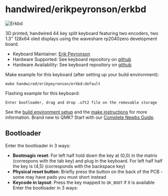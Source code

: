 # handwired/erikpeyronson/erkbd

![Erkbd](https://imgur.com/VViiXIN)

3D printed, handwired 44 key split keyboard featuring two encoders, two 1.3" 128x64 oled displays using the waveshare rp2040zero development board.

* Keyboard Maintainer: [Erik Peyronson](https://github.com/erikpeyronson)
* Hardware Supported: See keyboard repository on [github](https://github.com/erikpeyronson/erkbd)
* Hardware Availability: See keyboard repository on [github](https://github.com/erikpeyronson/erkbd)

Make example for this keyboard (after setting up your build environment):

    make handwired/erikpeyronson/erkbd:default

Flashing example for this keyboard:
    
    Enter bootloader, drag and drop .uft2 file on the removable storage

See the [build environment setup](https://docs.qmk.fm/#/getting_started_build_tools) and the [make instructions](https://docs.qmk.fm/#/getting_started_make_guide) for more information. Brand new to QMK? Start with our [Complete Newbs Guide](https://docs.qmk.fm/#/newbs).

## Bootloader
Enter the bootloader in 3 ways:

* **Bootmagic reset**: For left half hold down the key at (0,0)  in the matrix (correspons with the tab key) and plug in the keyboard.
For left half half the key is (4,5) (corresponds with the backspace key)
* **Physical reset button**: Briefly press the button on the back of the PCB - some may have pads you must short instead
* **Keycode in layout**: Press the key mapped to `QK_BOOT` if it is available
Enter the bootloader in 3 ways:
